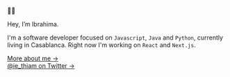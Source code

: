 🤖🤖

Hey, I’m Ibrahima.

I'm a software developer focused on `Javascript`, `Java` and `Python`, currently living in Casablanca. Right now I'm working on `React` and `Next.js`.

[More about me &rarr;](https://www.linkedin.com/in/eithiam/) <br />
[@ie_thiam on Twitter &rarr;](https://twitter.com/ie_thiam)
